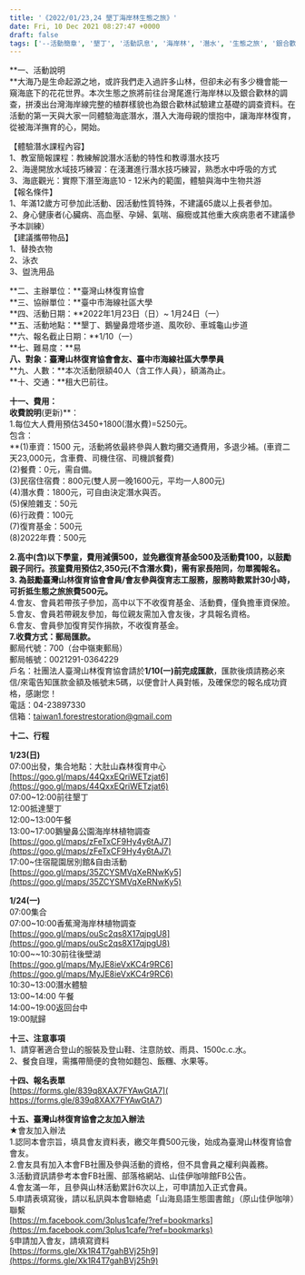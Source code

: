 ```yaml
---
title: '《2022/01/23,24 墾丁海岸林生態之旅》'
date: Fri, 10 Dec 2021 08:27:47 +0000
draft: false
tags: ['--活動簡章', '墾丁', '活動訊息', '海岸林', '潛水', '生態之旅', '銀合歡']
---
```


**一、活動說明  
**大海乃是生命起源之地，或許我們走入過許多山林，但卻未必有多少機會能一窺海底下的花花世界。本次生態之旅將前往台灣尾進行海岸林以及銀合歡林的調查，拼湊出台灣海岸線完整的植群樣貌也為銀合歡林試驗建立基礎的調查資料。在活動的第一天與大家一同體驗海底潛水，潛入大海母親的懷抱中，讓海岸林復育，從被海洋撫育的心，開始。

【體驗潛水課程內容】  
1、教室簡報課程：教練解說潛水活動的特性和教導潛水技巧  
2、海邊開放水域技巧練習：在淺灘進行潛水技巧練習，熟悉水中呼吸的方式  
3、海底觀光：實際下潛至海底10 - 12米內的範圍，體驗與海中生物共游  
【報名條件】  
1、年滿12歲方可參加此活動、因活動性質特殊，不建議65歲以上長者參加。  
2、身心健康者(心臟病、高血壓、孕婦、氣喘、癲癇或其他重大疾病患者不建議參予本訓練）  
【建議攜帶物品】  
1、替換衣物  
2、泳衣  
3、盥洗用品

**二、主辦單位：**臺灣山林復育協會  
**三、協辦單位：**臺中市海線社區大學  
**四、活動日期：**2022年1月23日（日）~ 1月24日（一）  
**五、活動地點：**墾丁、鵝鑾鼻燈塔步道、風吹砂、車城龜山步道  
**六、報名截止日期：**1/10（一）  
**七、難易度：**易  
**八、對象：臺灣山林復育協會會友、臺中市海線社區大學學員**  
**九、人數：**本次活動限額40人（含工作人員），額滿為止。  
**十、交通：**租大巴前往。

**十一、費用：**  
**收費說明**(更新)**：  
1.每位大人費用預估3450+1800(潛水費)=5250元。  
包含：  
**(1)車資：1500 元，活動將依最終參與人數均攤交通費用，多退少補。(車資二天23,000元，含車費、司機住宿、司機誤餐費)  
(2)餐費：0元，需自備。  
(3)民宿住宿費：800元(雙人房一晚1600元，平均一人800元)  
(4)潛水費：1800元，可自由決定潛水與否。  
(5)保險雜支：50元  
(6)行政費：100元  
(7)復育基金：500元  
(8)2022年費：500元  
  
**2.高中(含)以下學童，費用減價500，並免繳復育基金500及活動費100，以鼓勵親子同行。孩童費用預估2,350元(不含潛水費)，需有家長陪同，勿單獨報名。**  
**3\. 為鼓勵臺灣山林復育協會會員/會友參與復育志工服務，服務時數累計30小時，可折抵生態之旅旅費500元。**  
4.會友、會員若帶孩子參加，高中以下不收復育基金、活動費，僅負擔車資保險。  
5.會友、會員若帶親友參加，每位親友需加入會友後，才具報名資格。  
6.會友、會員參加復育契作捐款，不收復育基金。  
**7.收費方式：郵局匯款。**  
郵局代號：700（台中嶺東郵局）  
郵局帳號：0021291-0364229  
戶名：社團法人臺灣山林復育協會請於**1/10(一)前完成匯款**，匯款後煩請務必來信/來電告知匯款金額及帳號末5碼，以便會計人員對帳，及確保您的報名成功資格，感謝您！  
電話：04-23897330  
信箱：[taiwan1.forestrestoration@gmail.com](mailto:taiwan1.forestrestoration@gmail.com)

**十二、行程**

**1/23(日)**  
07:00出發，集合地點：大肚山森林復育中心  
[https://goo.gl/maps/44QxxEQriWETzjat6](https://goo.gl/maps/44QxxEQriWETzjat6)  
07:00~12:00前往墾丁  
12:00抵達墾丁  
12:00~13:00午餐  
13:00~17:00鵝鑾鼻公園海岸林植物調查  
[https://goo.gl/maps/zFeTxCF9Hy4y6tAJ7](https://goo.gl/maps/zFeTxCF9Hy4y6tAJ7)  
17:00~住宿龍園居別館&自由活動  
[https://goo.gl/maps/35ZCYSMVqXeRNwKy5](https://goo.gl/maps/35ZCYSMVqXeRNwKy5)

**1/24(一)**  
07:00集合  
07:00~10:00香蕉灣海岸林植物調查  
[https://goo.gl/maps/ouSc2qs8X17qjpgU8](https://goo.gl/maps/ouSc2qs8X17qjpgU8)  
10:00~~10:30前往後壁湖  
[https://goo.gl/maps/MyJE8ieVxKC4r9RC6](https://goo.gl/maps/MyJE8ieVxKC4r9RC6)  
10:30~13:00潛水體驗  
13:00~14:00 午餐  
14:00~19:00返回台中  
19:00賦歸

**十三、注意事項**  
1、請穿著適合登山的服裝及登山鞋、注意防蚊、雨具、1500c.c.水。  
2、餐食自理，需攜帶簡便的食物如麵包、飯糰、水果等。

**十四、報名表單**  
[https://forms.gle/839q8XAX7FYAwGtA7]( https://forms.gle/839q8XAX7FYAwGtA7)

**十五、臺灣山林復育協會之友加入辦法**  
★會友加入辦法  
1.認同本會宗旨，填具會友資料表，繳交年費500元後，始成為臺灣山林復育協會會友。  
2.會友具有加入本會FB社團及參與活動的資格，但不具會員之權利與義務。  
3.活動資訊請參考本會FB社團、部落格網站、山佳伊咖啡館FB公告。  
4.會友滿一年，且參與山林活動累計6次以上，可申請加入正式會員。  
5.申請表填寫後，請以私訊與本會聯絡處「山海島語生態圖書館」（原山佳伊咖啡）聯繫  
[https://m.facebook.com/3plus1cafe/?ref=bookmarks](https://m.facebook.com/3plus1cafe/?ref=bookmarks)  
§申請加入會友，請填寫資料  
[https://forms.gle/Xk1R4T7gahBVj25h9](https://forms.gle/Xk1R4T7gahBVj25h9)